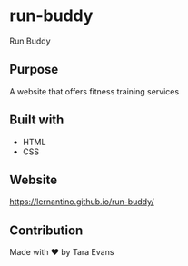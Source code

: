 # run-buddy
Run Buddy
## Purpose
A website that offers fitness training services
## Built with
* HTML
* CSS
## Website
https://lernantino.github.io/run-buddy/
## Contribution
Made with ❤️ by Tara Evans
